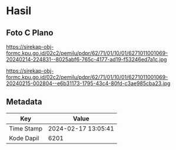 # Hasil

## Foto C Plano

https://sirekap-obj-formc.kpu.go.id/02c2/pemilu/pdpr/62/71/01/10/01/6271011001069-20240214-224831--8025abf6-765c-4177-ad19-f53246ed7a1c.jpg

https://sirekap-obj-formc.kpu.go.id/02c2/pemilu/pdpr/62/71/01/10/01/6271011001069-20240215-002804--e6b31173-1795-43c4-80fd-c3ae985cba23.jpg


## Metadata

| Key        | Value               |
| ---------- | ------------------- |
| Time Stamp | 2024-02-17 13:05:41 |
| Kode Dapil | 6201                |



